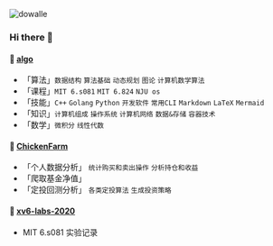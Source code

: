![dowalle](https://github-readme-stats.vercel.app/api?username=dowalle&repo=algo&show_icons=true&include_all_commits=true&hide=contribs&theme=solarized-light)

### Hi there 👋

#### 📖 [algo](https://github.com/dowalle/algo)

- 「算法」`数据结构`  `算法基础`  `动态规划`  `图论`  `计算机数学算法`
- 「课程」`MIT 6.s081`  `MIT 6.824`  `NJU os`
- 「技能」`C++`  `Golang`  `Python`  `开发软件`  `常用CLI`  `Markdown`  `LaTeX`  `Mermaid`
- 「知识」`计算机组成`  `操作系统`  `计算机网络`  `数据&存储`  `容器技术`
- 「数学」`微积分`  `线性代数`

#### 🐥 [ChickenFarm](https://github.com/dowalle/ChickenFarm)

- 「个人数据分析」  `统计购买和卖出操作`  `分析持仓和收益`
- 「爬取基金净值」
- 「定投回测分析」  `各类定投算法`  `生成投资策略`

#### 📘 [xv6-labs-2020](https://github.com/dowalle/xv6-labs-2020)

- MIT 6.s081 实验记录

<!--
**dowalle/dowalle** is a ✨ _special_ ✨ repository because its `README.md` (this file) appears on your GitHub profile.

Here are some ideas to get you started:

- 🔭 I’m currently working on ...
- 🌱 I’m currently learning ...
- 👯 I’m looking to collaborate on ...
- 🤔 I’m looking for help with ...
- 💬 Ask me about ...
- 📫 How to reach me: ...
- 😄 Pronouns: ...
- ⚡ Fun fact: ...
-->
